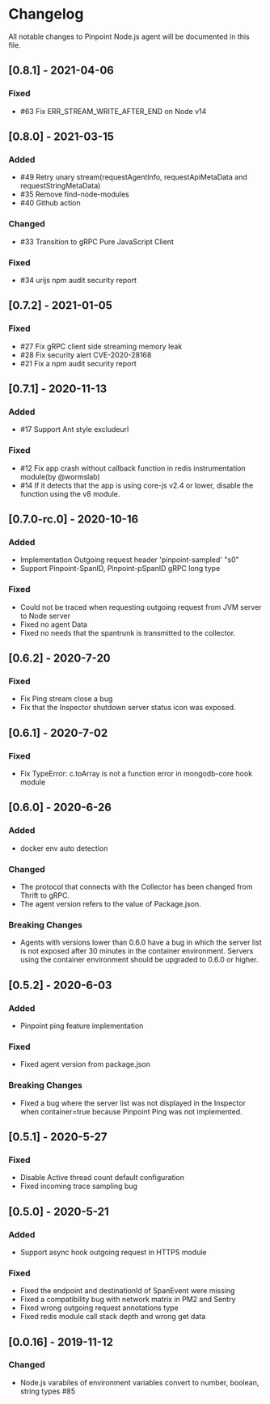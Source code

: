 # Changelog
All notable changes to Pinpoint Node.js agent will be documented in this file.

## [0.8.1] - 2021-04-06
### Fixed
- #63 Fix ERR_STREAM_WRITE_AFTER_END on Node v14

## [0.8.0] - 2021-03-15
### Added
- #49 Retry unary stream(requestAgentInfo, requestApiMetaData and requestStringMetaData)
- #35 Remove find-node-modules
- #40 Github action

### Changed
- #33 Transition to gRPC Pure JavaScript Client

### Fixed
- #34 urijs npm audit security report

## [0.7.2] - 2021-01-05
### Fixed
- #27 Fix gRPC client side streaming memory leak
- #28 Fix security alert CVE-2020-28168
- #21 Fix a npm audit security report

## [0.7.1] - 2020-11-13
### Added
- #17 Support Ant style excludeurl
### Fixed
- #12 Fix app crash without callback function in redis instrumentation module(by @wormslab)
- #14 If it detects that the app is using core-js v2.4 or lower, disable the function using the v8 module. 

## [0.7.0-rc.0] - 2020-10-16
### Added
- Implementation Outgoing request header 'pinpoint-sampled' "s0"
- Support Pinpoint-SpanID, Pinpoint-pSpanID gRPC long type

### Fixed
- Could not be traced when requesting outgoing request from JVM server to Node server
- Fixed no agent Data
- Fixed no needs that the spantrunk is transmitted to the collector.

## [0.6.2] - 2020-7-20
### Fixed
- Fix Ping stream close a bug
- Fix that the Inspector shutdown server status icon was exposed.

## [0.6.1] - 2020-7-02
### Fixed
- Fix TypeError: c.toArray is not a function error in mongodb-core hook module

## [0.6.0] - 2020-6-26
### Added
- docker env auto detection
### Changed
- The protocol that connects with the Collector has been changed from Thrift to gRPC.
- The agent version refers to the value of Package.json.
### Breaking Changes
- Agents with versions lower than 0.6.0 have a bug in which the server list is not exposed after 30 minutes in the container environment. Servers using the container environment should be upgraded to 0.6.0 or higher.

## [0.5.2] - 2020-6-03
### Added
- Pinpoint ping feature implementation
### Fixed
- Fixed agent version from package.json
### Breaking Changes
- Fixed a bug where the server list was not displayed in the Inspector when container=true because Pinpoint Ping was not implemented.

## [0.5.1] - 2020-5-27
### Fixed
- Disable Active thread count default configuration
- Fixed incoming trace sampling bug

## [0.5.0] - 2020-5-21
### Added
- Support async hook outgoing request in HTTPS module

### Fixed
- Fixed the endpoint and destinationId of SpanEvent were missing
- Fixed a compatibility bug with network matrix in PM2 and Sentry
- Fixed wrong outgoing request annotations type
- Fixed redis module call stack depth and wrong get data

## [0.0.16] - 2019-11-12
### Changed
- Node.js varabiles of environment variables convert to number, boolean, string types #85

